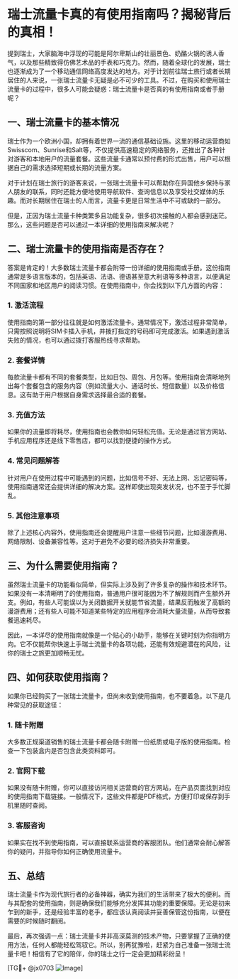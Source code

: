 # 瑞士流量卡真的有使用指南吗？揭秘背后的真相！

提到瑞士，大家脑海中浮现的可能是阿尔卑斯山的壮丽景色、奶酪火锅的诱人香气，以及那些精致得仿佛艺术品的手表和巧克力。然而，随着全球化的发展，瑞士也逐渐成为了一个移动通信网络高度发达的地方。对于计划前往瑞士旅行或者长期居住的人来说，一张瑞士流量卡无疑是必不可少的工具。不过，在购买和使用瑞士流量卡的过程中，很多人可能会疑惑：瑞士流量卡是否真的有使用指南或者手册呢？

## 一、瑞士流量卡的基本情况

瑞士作为一个欧洲小国，却拥有着世界一流的通信基础设施。这里的移动运营商如Swisscom、Sunrise和Salt等，不仅提供高速稳定的网络服务，还推出了各种针对游客和本地用户的流量套餐。这些流量卡通常以预付费的形式出售，用户可以根据自己的需求选择短期或长期的流量方案。

对于计划在瑞士旅行的游客来说，一张瑞士流量卡可以帮助你在异国他乡保持与家人朋友的联系，同时还能方便地使用导航软件、查询信息以及享受社交媒体的乐趣。而对长期居住在瑞士的人而言，流量卡更是日常生活中不可或缺的一部分。

但是，正因为瑞士流量卡种类繁多且功能复杂，很多初次接触的人都会感到迷茫。那么，这些问题是否可以通过一本详细的使用指南来解决呢？

## 二、瑞士流量卡的使用指南是否存在？

答案是肯定的！大多数瑞士流量卡都会附带一份详细的使用指南或手册。这份指南通常是多语言版本的，包括英语、法语、德语甚至意大利语等多种语言，以便满足不同国家和地区用户的阅读习惯。在使用指南中，你会找到以下几方面的内容：

### 1. **激活流程**
   使用指南的第一部分往往就是如何激活流量卡。通常情况下，激活过程非常简单，只需按照说明将SIM卡插入手机，并拨打指定的号码即可完成激活。如果遇到激活失败的情况，也可以通过拨打客服热线寻求帮助。

### 2. **套餐详情**
   每款流量卡都有不同的套餐类型，比如日包、周包、月包等。使用指南会清晰地列出每个套餐包含的服务内容（例如流量大小、通话时长、短信数量）以及价格信息。这有助于用户根据自身需求选择最合适的套餐。

### 3. **充值方法**
   如果你的流量即将耗尽，使用指南也会教你如何轻松充值。无论是通过官方网站、手机应用程序还是线下零售店，都可以找到便捷的操作方式。

### 4. **常见问题解答**
   针对用户在使用过程中可能遇到的问题，比如信号不好、无法上网、忘记密码等，使用指南通常还会提供详细的解决方案。这样即使出现突发状况，也不至于手忙脚乱。

### 5. **其他注意事项**
   除了上述核心内容外，使用指南还会提醒用户注意一些细节问题，比如漫游费用、网络限制、设备兼容性等。这对于避免不必要的经济损失非常重要。

## 三、为什么需要使用指南？

虽然瑞士流量卡的功能看似简单，但实际上涉及到了许多复杂的操作和技术环节。如果没有一本清晰明了的使用指南，普通用户很可能因为不了解规则而产生额外开支。例如，有些人可能误以为关闭数据开关就能节省流量，结果反而触发了高额的漫游费用；还有些人可能不知道某些特定的应用程序会消耗大量流量，从而导致套餐迅速耗尽。

因此，一本详尽的使用指南就像是一个贴心的小助手，能够在关键时刻为你指明方向。它不仅能帮你快速上手瑞士流量卡的各项功能，还能有效规避潜在的风险，让你的瑞士之旅更加顺畅无忧。

## 四、如何获取使用指南？

如果你已经购买了一张瑞士流量卡，但尚未收到使用指南，也不要着急。以下是几种常见的获取途径：

### 1. **随卡附赠**
   大多数正规渠道销售的瑞士流量卡都会随卡附赠一份纸质或电子版的使用指南。检查一下包装盒内是否包含此类资料即可。

### 2. **官网下载**
   如果没有随卡附赠，你可以直接访问相关运营商的官方网站，在产品页面找到对应的使用指南下载链接。一般情况下，这些文件都是PDF格式，方便打印或保存到手机里随时查阅。

### 3. **客服咨询**
   如果实在找不到使用指南，可以直接联系运营商的客服团队。他们通常会耐心解答你的疑问，并指导你如何正确使用流量卡。

## 五、总结

瑞士流量卡作为现代旅行者的必备神器，确实为我们的生活带来了极大的便利。而与其配套的使用指南，则是确保我们能够充分发挥其功能的重要保障。无论是初来乍到的新手，还是经验丰富的老手，都应该认真阅读并妥善保管这份指南，以便在需要的时候随时翻阅。

最后，再次强调一点：瑞士流量卡并非高深莫测的技术产物，只要掌握了正确的使用方法，任何人都能轻松驾驭它。所以，别再犹豫啦，赶紧为自己准备一张瑞士流量卡吧！相信有了它的陪伴，你的瑞士之行一定会更加精彩纷呈！

[TG💪+ @jx0703 ![Image](https://github.com/user-attachments/assets/dbca1d08-cadb-493c-b0ec-ad6f7a83f270)]